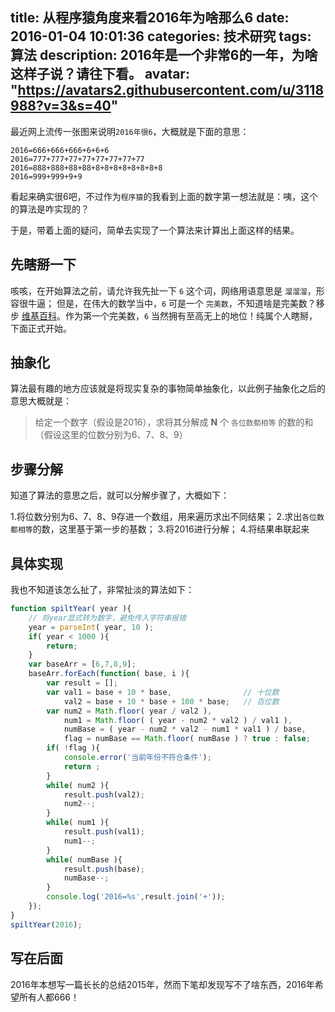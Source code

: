 title: 从程序猿角度来看2016年为啥那么6
date: 2016-01-04 10:01:36
categories: 技术研究
tags: 算法
description: 2016年是一个非常6的一年，为啥这样子说？请往下看。
avatar: "https://avatars2.githubusercontent.com/u/3118988?v=3&s=40"
---

最近网上流传一张图来说明`2016年很6`，大概就是下面的意思：

```
2016=666+666+666+6+6+6
2016=777+777+77+77+77+77+77+77
2016=888+888+88+88+8+8+8+8+8+8+8+8
2016=999+999+9+9
```

看起来确实很6吧，不过作为`程序猿`的我看到上面的数字第一想法就是：咦，这个的算法是咋实现的？

于是，带着上面的疑问，简单去实现了一个算法来计算出上面这样的结果。

## 先瞎掰一下

咳咳，在开始算法之前，请允许我先扯一下 `6` 这个词，网络用语意思是 `溜溜溜`，形容很牛逼；
但是，在伟大的数学当中，`6` 可是一个 `完美数`，不知道啥是完美数？移步 [维基百科](https://zh.wikipedia.org/wiki/%E5%AE%8C%E5%85%A8%E6%95%B0)。作为第一个完美数，`6` 当然拥有至高无上的地位！纯属个人瞎掰，下面正式开始。

## 抽象化

算法最有趣的地方应该就是将现实复杂的事物简单抽象化，以此例子抽象化之后的意思大概就是：

> 给定一个数字（假设是2016），求将其分解成 **N** 个 `各位数都相等` 的数的和（假设这里的位数分别为6、7、8、9）

## 步骤分解

知道了算法的意思之后，就可以分解步骤了，大概如下：

1.将位数分别为6、7、8、9存进一个数组，用来遍历求出不同结果；
2.求出`各位数都相等`的数，这里基于第一步的基数；
3.将2016进行分解；
4.将结果串联起来

## 具体实现

我也不知道该怎么扯了，非常扯淡的算法如下：

```javascript
function spiltYear( year ){
    // 将year显式转为数字，避免传入字符串报错
    year = parseInt( year, 10 );    
    if( year < 1000 ){
        return;
    }                
    var baseArr = [6,7,8,9];
    baseArr.forEach(function( base, i ){
        var result = [];
        var val1 = base + 10 * base,                // 十位数
            val2 = base + 10 * base + 100 * base;   // 百位数
        var num2 = Math.floor( year / val2 ),
            num1 = Math.floor( ( year - num2 * val2 ) / val1 ),
            numBase = ( year - num2 * val2 - num1 * val1 ) / base,
            flag = numBase == Math.floor( numBase ) ? true : false;
        if( !flag ){
            console.error('当前年份不符合条件');
            return ;
        }
        while( num2 ){
            result.push(val2);
            num2--;
        }
        while( num1 ){
            result.push(val1);
            num1--;
        }
        while( numBase ){
            result.push(base);
            numBase--;
        }
        console.log('2016=%s',result.join('+'));
    });
}
spiltYear(2016);
```

## 写在后面

2016年本想写一篇长长的总结2015年，然而下笔却发现写不了啥东西，2016年希望所有人都666！

